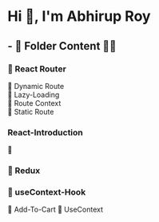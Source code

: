 # Hi 👋, I'm Abhirup Roy

## - 📂 Folder Content 👨‍💻

### 📂 React Router

📂 Dynamic Route <br />
📂 Lazy-Loading <br />
📂 Route Context <br />
📂 Static Route <br />

### React-Introduction

📄

### 📂 Redux

### 📂 useContext-Hook

📄 Add-To-Cart
📄 UseContext
